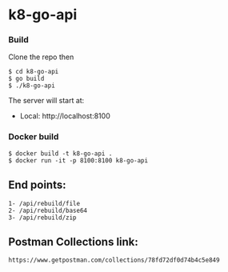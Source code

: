 # k8-go-api

### Build

Clone the repo then

```
$ cd k8-go-api
$ go build
$ ./k8-go-api
```

The server will start at:

- Local: http://localhost:8100

### Docker build

```
$ docker build -t k8-go-api .
$ docker run -it -p 8100:8100 k8-go-api
```

## End points:

```
1- /api/rebuild/file
2- /api/rebuild/base64
3- /api/rebuild/zip
```

## Postman Collections link:

```
https://www.getpostman.com/collections/78fd72df0d74b4c5e849

```
